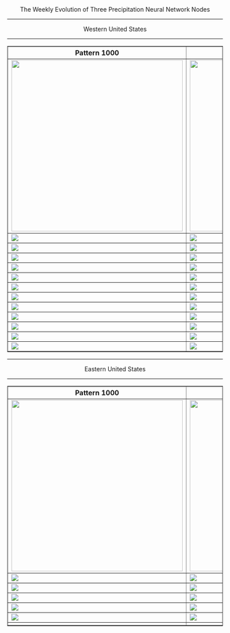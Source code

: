 <html>
  <head>
    <meta charset="utf-8">
    <meta name="viewport" content="width=device-width, initial-scale=1">
  </head>
  <body>
    <center>The Weekly Evolution of Three Precipitation Neural Network Nodes
  <hr>

<table border="1" cellpadding="1" cellspacing="1">
    <tr>
      <th>Pattern 1000</th>
      <th>Pattern 2000</th>
      <th>Pattern 3000</th>
    </tr>
    <tr>
      <td><img src="https://user-images.githubusercontent.com/75145898/108226847-7e6ade80-70fa-11eb-8543-b7e78eb28470.png" width="400"></td>
      <td><img src="https://user-images.githubusercontent.com/75145898/108226849-7f037500-70fa-11eb-9f1b-d8bd81c3164c.png" width="400"></td>
      <td><img src="https://user-images.githubusercontent.com/75145898/108226850-7f037500-70fa-11eb-8e74-8e79bcb3146d.png" width="400"></td>
    </tr>
    <tr>
      <td><img src="https://user-images.githubusercontent.com/75145898/108226852-7f037500-70fa-11eb-8efe-130780ee9eb3.png"></td>
      <td><img src="https://user-images.githubusercontent.com/75145898/108226854-7f037500-70fa-11eb-98dc-936585dd88e2.png"></td>
      <td><img src="https://user-images.githubusercontent.com/75145898/108226856-7f9c0b80-70fa-11eb-9c3e-e03250bf1864.png"></td>
    </tr>
    <tr>
      <td><img src="https://user-images.githubusercontent.com/75145898/108226857-7f9c0b80-70fa-11eb-8d9c-6e00c0319688.png"></td>
      <td><img src="https://user-images.githubusercontent.com/75145898/108226859-7f9c0b80-70fa-11eb-8cc3-27253c3a7899.png"></td>
      <td><img src="https://user-images.githubusercontent.com/75145898/108226860-8034a200-70fa-11eb-8b05-aa663f13093d.png"></td>
    </tr>
    <tr>
      <td><img src="https://user-images.githubusercontent.com/75145898/108226861-8034a200-70fa-11eb-85c2-599ebeb63bb6.png"></td>
      <td><img src="https://user-images.githubusercontent.com/75145898/108226862-8034a200-70fa-11eb-849b-35f2a8465355.png"></td>
      <td><img src="https://user-images.githubusercontent.com/75145898/108226863-8034a200-70fa-11eb-810a-9ae38f98114e.png"></td>
    </tr>
    <tr>
      <td><img src="https://user-images.githubusercontent.com/75145898/108230543-2209be00-70fe-11eb-8d2d-e767d4e72787.png"></td>
      <td><img src="https://user-images.githubusercontent.com/75145898/108230545-22a25480-70fe-11eb-8012-5bf0c33b8f72.png"></td>
      <td><img src="https://user-images.githubusercontent.com/75145898/108230546-22a25480-70fe-11eb-9b3c-82f8e92726e6.png"></td>
    </tr>
    <tr>
      <td><img src="https://user-images.githubusercontent.com/75145898/108230548-22a25480-70fe-11eb-8f10-1a63d8a3da3c.png"></td>
      <td><img src="https://user-images.githubusercontent.com/75145898/108230550-233aeb00-70fe-11eb-8bca-cb8da7ed5d24.png"></td>
      <td><img src="https://user-images.githubusercontent.com/75145898/108230551-233aeb00-70fe-11eb-8853-764b03fa7c1a.png"></td>
    </tr>
    <tr>
      <td><img src="https://user-images.githubusercontent.com/75145898/108230553-233aeb00-70fe-11eb-8859-e1a87994cb01.png"></td>
      <td><img src="https://user-images.githubusercontent.com/75145898/108230555-233aeb00-70fe-11eb-8e60-2843fd0d2bd6.png"></td>
      <td><img src="https://user-images.githubusercontent.com/75145898/108230556-23d38180-70fe-11eb-87c6-1336a1da3dad.png"></td>
    </tr>
    <tr>
      <td><img src="https://user-images.githubusercontent.com/75145898/108243597-81ba9600-710b-11eb-9609-a638e1febca2.png"></td>
      <td><img src="https://user-images.githubusercontent.com/75145898/108243599-82532c80-710b-11eb-8076-7733049bcb89.png"></td>
      <td><img src="https://user-images.githubusercontent.com/75145898/108243601-82532c80-710b-11eb-9a09-281b7c2c3e7c.png"></td>
    </tr>
    <tr>
      <td><img src="https://user-images.githubusercontent.com/75145898/108243603-82ebc300-710b-11eb-992f-84bb9932bd1a.png"></td>
      <td><img src="https://user-images.githubusercontent.com/75145898/108243604-82ebc300-710b-11eb-894c-0aa2e5a5a6c3.png"></td>
      <td><img src="https://user-images.githubusercontent.com/75145898/108243605-82ebc300-710b-11eb-958f-1903cc15b54d.png"></td>
    </tr>
    <tr>
      <td><img src="https://user-images.githubusercontent.com/75145898/108243606-82ebc300-710b-11eb-83e2-4d4ae4272a00.png"></td>
      <td><img src="https://user-images.githubusercontent.com/75145898/108243607-82ebc300-710b-11eb-837e-f9d33d8727da.png"></td>
      <td><img src="https://user-images.githubusercontent.com/75145898/108243608-83845980-710b-11eb-902d-cc4c5a76eb99.png"></td>
    </tr>
    <tr>
      <td><img src="https://user-images.githubusercontent.com/75145898/108243610-83845980-710b-11eb-9ac8-84e2c9ca9939.png"></td>
      <td><img src="https://user-images.githubusercontent.com/75145898/108243611-83845980-710b-11eb-88d7-7bb36acdda6f.png"></td>
      <td><img src="https://user-images.githubusercontent.com/75145898/108243613-83845980-710b-11eb-9f75-e4ab8928c052.png"></td>
    </tr>
    <tr>
      <td><img src="https://user-images.githubusercontent.com/75145898/108243616-841cf000-710b-11eb-9849-45d9222d0e86.png"></td>
      <td><img src="https://user-images.githubusercontent.com/75145898/108243617-841cf000-710b-11eb-9120-87a61ea81854.png"></td>
      <td><img src="https://user-images.githubusercontent.com/75145898/108243618-84b58680-710b-11eb-84df-9ac6d21fe44e.png"></td>
    </tr>
    <tr>
      <td><img src="https://user-images.githubusercontent.com/75145898/108243620-84b58680-710b-11eb-97b4-9612a65a8dee.png"></td>
      <td><img src="https://user-images.githubusercontent.com/75145898/108243621-84b58680-710b-11eb-90a7-df90ff349f8e.png"></td>
      <td><img src="https://user-images.githubusercontent.com/75145898/108243623-854e1d00-710b-11eb-8362-1bc542b4607b.png"></td>
    </tr>
Western United States
<hr>

<table border="1" cellpadding="1" cellspacing="1">
    <tr>
      <th>Pattern 1000</th>
      <th>Pattern 2000</th>
      <th>Pattern 3000</th>
    </tr>
    <tr>
      <td><img src="https://user-images.githubusercontent.com/75145898/108250008-fe04a780-7112-11eb-9696-664009ba21c9.png" width="400"></td>
      <td><img src="https://user-images.githubusercontent.com/75145898/108250003-fd6c1100-7112-11eb-8759-257dbbed1f43.png" width="400"></td>
      <td><img src="https://user-images.githubusercontent.com/75145898/108250006-fe04a780-7112-11eb-9ec6-36aad4d0230b.png" width="400"></td>
    </tr>
    <tr>
      <td><img src="https://user-images.githubusercontent.com/75145898/108250029-00670180-7113-11eb-91fd-a98967d1fc2d.png"></td>
      <td><img src="https://user-images.githubusercontent.com/75145898/108250009-fe04a780-7112-11eb-940c-a006df93e00a.png"></td>
      <td><img src="https://user-images.githubusercontent.com/75145898/108250010-fe04a780-7112-11eb-87fc-16df0305a206.png"></td>
    </tr>
    <tr>
      <td><img src="https://user-images.githubusercontent.com/75145898/108250013-fe04a780-7112-11eb-814f-4d6376097b26.png"></td>
      <td><img src="https://user-images.githubusercontent.com/75145898/108250014-fe9d3e00-7112-11eb-877a-7d6ab890cd75.png"></td>
      <td><img src="https://user-images.githubusercontent.com/75145898/108250015-fe9d3e00-7112-11eb-9334-be3a42127d58.png"></td>
    </tr>
    <tr>
      <td><img src="https://user-images.githubusercontent.com/75145898/108250017-ff35d480-7112-11eb-97f8-d01ab922368a.png"></td>
      <td><img src="https://user-images.githubusercontent.com/75145898/108250018-ff35d480-7112-11eb-9ebb-a2f6fb6c1590.png"></td>
      <td><img src="https://user-images.githubusercontent.com/75145898/108250019-ff35d480-7112-11eb-8df4-e58dc4dbe1c2.png"></td>
    </tr>
    <tr>
      <td><img src="https://user-images.githubusercontent.com/75145898/108250020-ff35d480-7112-11eb-86a0-2aed9e78f912.png"></td>
      <td><img src="https://user-images.githubusercontent.com/75145898/108250022-ffce6b00-7112-11eb-9a38-bd7801c5df63.png"></td>
      <td><img src="https://user-images.githubusercontent.com/75145898/108250023-ffce6b00-7112-11eb-8e8e-f199b13bb263.png"></td>
    </tr>
    <tr>
      <td><img src="https://user-images.githubusercontent.com/75145898/108250025-ffce6b00-7112-11eb-8c9b-2deced440c1f.png"></td>
      <td><img src="https://user-images.githubusercontent.com/75145898/108250026-ffce6b00-7112-11eb-8a94-a80ab755aa3b.png"></td>
      <td><img src="https://user-images.githubusercontent.com/75145898/108250027-ffce6b00-7112-11eb-9191-84cf5bd1bfe6.png"></td>
    </tr>
    <tr>
      <td><img src=""></td>
      <td><img src=""></td>
      <td><img src=""></td>
    </tr>
  <hr>
  
Eastern United States
<hr>
  
  

